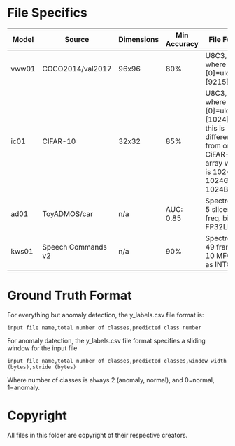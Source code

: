 # File Specifics

| Model | Source             | Dimensions  | Min Accuracy  | File Format                                   | # Stimuli |
| ----- | --------           | ----------  | ------------- | ----------------------                        | --------- |
| vww01 | COCO2014/val2017   | 96x96       | 80%           | U8C3, RGB, where [0]=ulc and [9215]=lrc       | 500 true, 500 false|
| ic01  | CIFAR-10           | 32x32       | 85%           | U8C3, RGB, where [0]=ulc and [1024]=lrc; this is different from original CiFAR-10 array which is 1024R, 1024G, 1024B | 200, 10 classes |
| ad01  | ToyADMOS/car       | n/a         | AUC: 0.85     | Spectrogram, 5 slices, 128 freq. bins, FP32LE | 108 anomaly, 140 normal |
| kws01 | Speech Commands v2 | n/a         | 90%           | Spectrogram, 49 frames x 10 MFCCs as INT8     | 1000 features, 12 classes |

# Ground Truth Format

For everything but anomaly detection, the y_labels.csv file format is:

```
input file name,total number of classes,predicted class number
```

For anomaly datection, the y_labels.csv file format specifies a sliding window for the input file

```
input file name,total number of classes,predicted classes,window width (bytes),stride (bytes)
```

Where number of classes is always 2 (anomaly, normal), and 0=normal, 1=anomaly.

# Copyright

All files in this folder are copyright of their respective creators.
